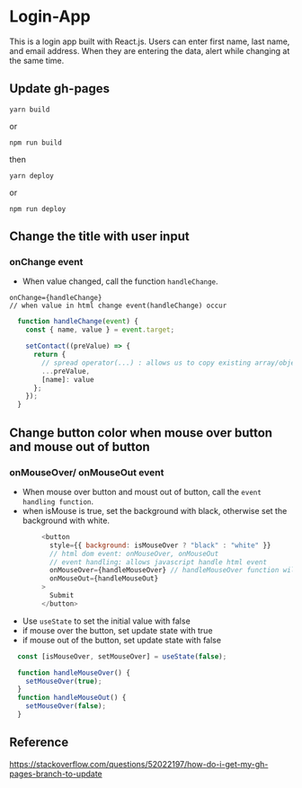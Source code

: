 # Login-App

This is a login app built with React.js. Users can enter first name, last name, and email address. When they are entering the data, alert while changing at the same time.

## Update gh-pages
```
yarn build
```
or

```
npm run build
```

then

```
yarn deploy
```
or
```
npm run deploy
```

## Change the title with user input
### onChange event
- When value changed, call the function `handleChange`.
```
onChange={handleChange}
// when value in html change event(handleChange) occur
```
```javascript
  function handleChange(event) {
    const { name, value } = event.target;

    setContact((preValue) => {
      return {
        // spread operator(...) : allows us to copy existing array/object into another array/object
        ...preValue,
        [name]: value
      };
    });
  }
```
## Change button color when mouse over button and mouse out of button
### onMouseOver/ onMouseOut event
- When mouse over button and moust out of button, call the `event handling function`.
- when isMouse is true, set the background with black, otherwise set the background with white.
```javascript
        <button
          style={{ background: isMouseOver ? "black" : "white" }}
          // html dom event: onMouseOver, onMouseOut
          // event handling: allows javascript handle html event
          onMouseOver={handleMouseOver} // handleMouseOver function will be executed when Mouse over
          onMouseOut={handleMouseOut}
        >
          Submit
        </button>
```
- Use `useState` to set the initial value with false
- if mouse over the button, set update state with true
- if mouse out of the button, set update state with false
```javascript
  const [isMouseOver, setMouseOver] = useState(false);

  function handleMouseOver() {
    setMouseOver(true);
  }
  function handleMouseOut() {
    setMouseOver(false);
  }
```
## Reference
https://stackoverflow.com/questions/52022197/how-do-i-get-my-gh-pages-branch-to-update
